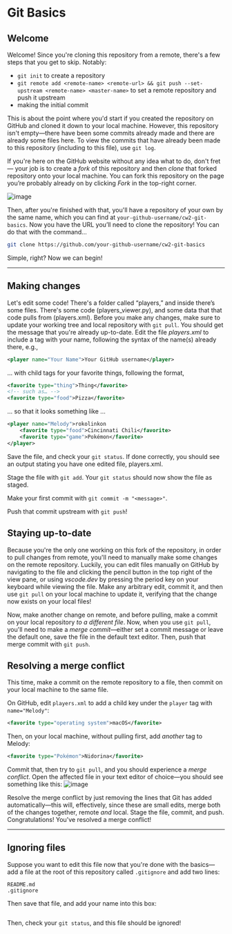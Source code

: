 # Git Basics
## Welcome
Welcome! Since you're cloning this repository from a remote, there's a few steps that you get to skip. Notably:
- `git init` to create a repository
- `git remote add <remote-name> <remote-url> && git push --set-upstream <remote-name> <master-name>` to set a remote repository and push it upstream
- making the initial commit

This is about the point where you'd start if you created the repository on GitHub and cloned it down to your local machine. However, this repository isn't empty—there have been some commits already made and there are already some files here. To view the commits that have already been made to this repository (including to this file), use `git log`.

If you're here on the GitHub website without any idea what to do, don't fret — your job is to create a _fork_ of this repository and then _clone_ that forked repository onto your local machine. You can fork this repository on the page you’re probably already on by clicking _Fork_ in the top-right corner.

![image](https://github.com/rokolinkon/cw2-git-basics/assets/70546234/e4809fa0-a303-4e00-85da-8b5938500e1e)

Then, after you're finished with that, you'll have a repository of your own by the same name, which you can find at `your-github-username/cw2-git-basics`. Now you have the URL you’ll need to clone the repository! You can do that with the command…

```bash
git clone https://github.com/your-github-username/cw2-git-basics
```
Simple, right? Now we can begin!

---
## Making changes
Let's edit some code! There's a folder called “players,” and inside there’s some files. There's some code (players_viewer.py), and some data that that code pulls from (players.xml). Before you make any changes, make sure to update your working tree and local repository with `git pull`. You should get the message that you're already up-to-date. Edit the file _players.xml_ to include a tag with your name, following the syntax of the name(s) already there, e.g.,
```xml
<player name="Your Name">Your GitHub username</player>
```
… with child tags for your favorite things, following the format,
```xml
<favorite type="thing">Thing</favorite>
<!-- such as… -->
<favorite type="food">Pizza</favorite>
```
… so that it looks something like …
```xml
<player name="Melody">rokolinkon
    <favorite type="food">Cincinnati Chili</favorite>
    <favorite type="game">Pokémon</favorite>
</player>
```

Save the file, and check your `git status`. If done correctly, you should see an output stating you have one edited file, players.xml.

Stage the file with `git add`. Your `git status` should now show the file as staged.

Make your first commit with `git commit -m "<message>"`.

Push that commit upstream with `git push`!

## Staying up-to-date
Because you're the only one working on this fork of the repository, in order to pull changes from remote, you'll need to manually make some changes on the remote repository. Luckily, you can edit files manually on GitHub by navigating to the file and clicking the pencil button in the top right of the view pane, or using _vscode.dev_ by pressing the period key on your keyboard while viewing the file. Make any arbitrary edit, commit it, and then use `git pull` on your local machine to update it, verifying that the change now exists on your local files!

Now, make another change on remote, and before pulling, make a commit on your local repository _to a different file_. Now, when you use `git pull`, you'll need to make a _merge commit_—either set a commit message or leave the default one, save the file in the default text editor. Then, push that merge commit with `git push`.

## Resolving a merge conflict
This time, make a commit on the remote repository to a file, then commit on your local machine to the same file. 

On GitHub, edit `players.xml` to add a child key under the `player` tag with `name="Melody"`:
```xml
<favorite type="operating system">macOS</favorite>
```

Then, on your local machine, without pulling first, add _another_ tag to Melody:
```xml
<favorite type="Pokémon">Nidorina</favorite>
```

Commit that, then try to `git pull`, and you should experience a _merge conflict_. Open the affected file in your text editor of choice—you should see something like this:
![image](https://user-images.githubusercontent.com/70546234/223152140-50b363e9-16cd-4168-866f-385c164105d7.png)

Resolve the merge conflict by just removing the lines that Git has added automatically—this will, effectively, since these are small edits, merge both of the changes together, remote _and_ local. Stage the file, commit, and push. Congratulations! You've resolved a merge conflict!

---
## Ignoring files
Suppose you want to edit this file now that you're done with the basics—add a file at the root of this repository called `.gitignore` and add two lines:
```
README.md
.gitignore
```
Then save that file, and add your name into this box:
```

```
Then, check your `git status`, and this file should be ignored!
